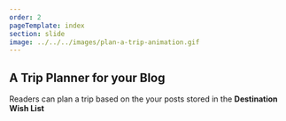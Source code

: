 ```yaml
---
order: 2
pageTemplate: index
section: slide
image: ../../../images/plan-a-trip-animation.gif
---
```


## A Trip Planner for your Blog

Readers can plan a trip based on the your posts stored in the **Destination Wish List**
